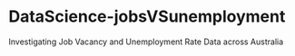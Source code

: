 # DataScience-jobsVSunemployment
Investigating Job Vacancy and Unemployment Rate Data across Australia
